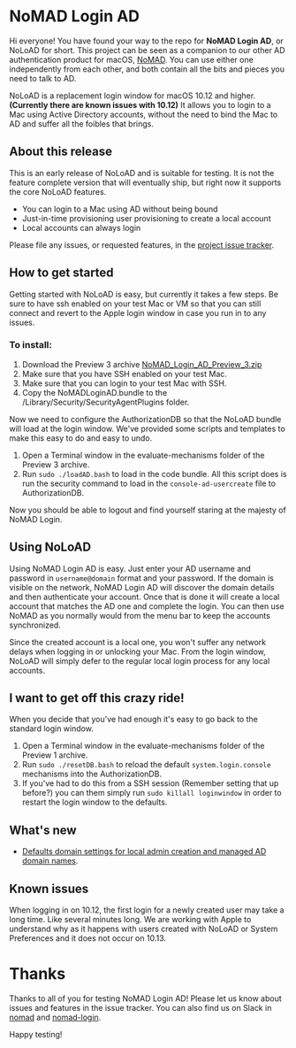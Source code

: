 # NoMAD Login AD

Hi everyone! You have found your way to the repo for **NoMAD Login AD**, or NoLoAD for short. This project can be seen as a companion to our other AD authentication product for macOS, [NoMAD](https://nomad.menu). You can use either one independently from each other, and both contain all the bits and pieces you need to talk to AD.

NoLoAD is a replacement login window for macOS 10.12 and higher. **(Currently there are known issues with 10.12)** It allows you to login to a Mac using Active Directory accounts, without the need to bind the Mac to AD and suffer all the foibles that brings.

## About this release
This is an early release of NoLoAD and is suitable for testing. It is not the feature complete version that will eventually ship, but right now it supports the core NoLoAD features.

* You can login to a Mac using AD without being bound
* Just-in-time provisioning user provisioning to create a local account
* Local accounts can always login

Please file any issues, or requested features, in the [project issue tracker](https://gitlab.com/macshome/NoMADLogin-AD/issues).

## How to get started
Getting started with NoLoAD is easy, but currently it takes a few steps. Be sure to have ssh enabled on your test Mac or VM so that you can still connect and revert to the Apple login window in case you run in to any issues.

### To install:
1. Download the Preview 3 archive [NoMAD_Login_AD_Preview_3.zip](https://gitlab.com/macshome/NoMADLogin-AD/uploads/472edf5370df1318776f55ae09751a7c/NoMAD_Login_AD_Preview_3.zip)
2. Make sure that you have SSH enabled on your test Mac.
3. Make sure that you can login to your test Mac with SSH.
4. Copy the NoMADLoginAD.bundle to the /Library/Security/SecurityAgentPlugins folder.

Now we need to configure the AuthorizationDB so that the NoLoAD bundle will load at the login window. We've provided some scripts and templates to make this easy to do and easy to undo.

1. Open a Terminal window in the evaluate-mechanisms folder of the Preview 3 archive.
2. Run `sudo ./loadAD.bash` to load in the code bundle. All this script does is run the security command to load in the `console-ad-usercreate` file to AuthorizationDB.

Now you should be able to logout and find yourself staring at the majesty of NoMAD Login.
## Using NoLoAD
Using NoMAD Login AD is easy. Just enter your AD username and password in `username@domain` format and your password. If the domain is visible on the network, NoMAD Login AD will discover the domain details and then authenticate your account. Once that is done it will create a local account that matches the AD one and complete the login. You can then use NoMAD as you normally would from the menu bar to keep the accounts synchronized.

Since the created account is a local one, you won't suffer any network delays when logging in or unlocking your Mac. From the login window, NoLoAD will simply defer to the regular local login process for any local accounts.

## I want to get off this crazy ride!
When you decide that you've had enough it's easy to go back to the standard login window.

1. Open a Terminal window in the evaluate-mechanisms folder of the Preview 1 archive.
2. Run `sudo ./resetDB.bash` to reload the default `system.login.console` mechanisms into the AuthorizationDB.
3. If you've had to do this from a SSH session (Remember setting that up before?) you can them simply run `sudo killall loginwindow` in order to restart the login window to the defaults.

## What's new
* [Defaults domain settings for local admin creation and managed AD domain names](https://gitlab.com/macshome/NoMADLogin-AD/wikis/preferences).

## Known issues
When logging in on 10.12, the first login for a newly created user may take a long time. Like several minutes long. We are working with Apple to understand why as it happens with users created with NoLoAD or System Preferences and it does not occur on 10.13.

# Thanks
Thanks to all of you for testing NoMAD Login AD! Please let us know about issues and features in the issue tracker. You can also find us on Slack in [nomad](https://macadmins.slack.com/messages/C1Y2Y14QG) and [nomad-login](https://macadmins.slack.com/messages/C88MFDLV8).

Happy testing!
